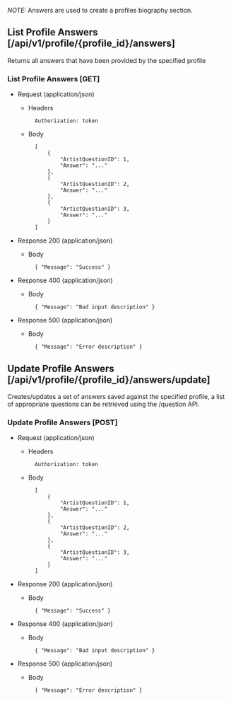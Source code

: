 ﻿
*NOTE:* Answers are used to create a profiles biography section.


## List Profile Answers [/api/v1/profile/{profile_id}/answers]

Returns all answers that have been provided by the specified profile

### List Profile Answers [GET]

+ Request (application/json)

    + Headers
    
            Authorization: token
            
    + Body
        
            [ 
                { 
                    "ArtistQuestionID": 1,
                    "Answer": "..."
                }, 
                { 
                    "ArtistQuestionID": 2,
                    "Answer": "..."
                }, 
                { 
                    "ArtistQuestionID": 3,
                    "Answer": "..."
                }
            ]
            
+ Response 200 (application/json)

    + Body
    
            { "Message": "Success" }

+ Response 400 (application/json)

    + Body
    
            { "Message": "Bad input description" }

+ Response 500 (application/json)

    + Body
    
            { "Message": "Error description" }
            


## Update Profile Answers [/api/v1/profile/{profile_id}/answers/update]

Creates/updates a set of answers saved against the specified profile, a list of appropriate questions can be retrieved using the /question API.

### Update Profile Answers [POST]

+ Request (application/json)

    + Headers
    
            Authorization: token
            
    + Body
        
            [ 
                { 
                    "ArtistQuestionID": 1,
                    "Answer": "..."
                }, 
                { 
                    "ArtistQuestionID": 2,
                    "Answer": "..."
                }, 
                { 
                    "ArtistQuestionID": 3,
                    "Answer": "..."
                }
            ]
            
+ Response 200 (application/json)

    + Body
    
            { "Message": "Success" }

+ Response 400 (application/json)

    + Body
    
            { "Message": "Bad input description" }

+ Response 500 (application/json)

    + Body
    
            { "Message": "Error description" }
            
